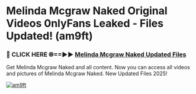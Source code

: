 # Melinda Mcgraw Naked Original Videos 0nlyFans Leaked - Files Updated! (am9ft)

<h3>🔴 CLICK HERE 🌐==►► <a href="https://tinyurl.com/yckcrads" rel="nofollow">Melinda Mcgraw Naked Updated Files</a></h3>

Get Melinda Mcgraw Naked and all content. Now you can access all videos and pictures of Melinda Mcgraw Naked. New Updated Files 2025!

[![am9ft](https://i.imgur.com/hpKpOFt.gif)](https://tinyurl.com/yckcrads)
